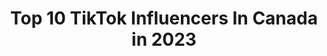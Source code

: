 ---
title: Top 10 TikTok Influencers In Canada in 2023
description: >-
  Find top TikTok influencers in Canada in 2023. Most popular hashtags: #fyp #mycostume #duet.
platform: TikTok
hits: 9329
text_top: Discover the top-rated TikTok influencers on inBeat.
text_bottom: inBeat has 9329 TikTok influencers like this in Canada for you to collaborate.
profiles:
  - username: "damukindathicc"
    fullname: >-
      ustillkindathicc
    bio: >-
      He/him 18 blm 🏳️‍🌈 petitions/other ⬇️
    location: "Canada"
    followers: 968100
    engagement: 3610
    commentsToLikes: 0.020805
    id: ck8hrjnu0930d0j78e1z0wnkp
    verified: false
    hashtags: "#duet"
  - username: "gingerbread.mel.222"
    fullname: >-
      ✨Dom and Mel✨
    bio: >-
      2642 gingerbread angels!!👼💕 She/her Crybaby/BHC BLM Bi
    location: "Canada"
    followers: 2643
    engagement: 3162
    commentsToLikes: 0.085053
    id: ckcvhjcimublt0j235zj4jbhl
    verified: false
    hashtags: "#melaniemartinez, #fyp, #yungblud, #bidenwon"
  - username: "rhysdawkins"
    fullname: >-
      Rhys Dawkins
    bio: >-
      👑DAWKGANG👑 👻: rhysdawkins ⬇️ NEW MERCH ⬇️
    location: "Canada"
    followers: 2200000
    engagement: 2772
    commentsToLikes: 0.016020
    id: ck8sdgwc2fizu0j782gxcj410
    verified: true
    hashtags: "#timewarpscan, #stitch, #featured"
  - username: "_zacharyali"
    fullname: >-
      zachary ali
    bio: >-
      🇸🇴 thank u use code “mfs20” for 20% off (damps.ca) 📧: zacharyali53@gmail.com
    location: "Canada"
    followers: 227300
    engagement: 2589
    commentsToLikes: 0.081015
    id: ckb9gohbr60930j23hkaf22x6
    verified: false
    hashtags: ""
  - username: "lilcloudy"
    fullname: >-
      simøn
    bio: >-
      who the fück is clairo simon#0008
    location: "Canada"
    followers: 65100
    engagement: 2433
    commentsToLikes: 0.054831
    id: ck900x181av420j78gf068h47
    verified: false
    hashtags: "#fyp, #aesthetic, #comedy, #weeb"
  - username: "_brickowski_"
    fullname: >-
      Emmett Campbell
    bio: >-
      Pure Of Heart, Dumb Of ass He/Him Business only-m.tinning.113@gmail.com
    location: "Canada"
    followers: 282800
    engagement: 2203
    commentsToLikes: 0.029213
    id: ck806xdavmsj00j78x5bb5p5b
    verified: false
    hashtags: "#elsa, #fyp, #duet, #greenscreen"
  - username: "yabooktok"
    fullname: >-
      𝑓𝑎𝑖𝑡ℎ
    bio: >-
      🇨🇦 | 🇮🇷 she/her 💌: faithdehghan@gmail.com ☟︎wishlist & important links☟︎
    location: "Canada"
    followers: 8069
    engagement: 2170
    commentsToLikes: 0.084723
    id: ckbez2dw6jwfc0j23a3fpkniv
    verified: false
    hashtags: "#wishlist, #yabooks, #books, #booktok"
  - username: "theoreocat"
    fullname: >-
      The Oreo Cat®
    bio: >-
      🇨🇦 CEO of Fluff 🇨🇦 Check out our new Calendar and MERCH! ⬇️
    location: "Canada"
    followers: 2000000
    engagement: 2133
    commentsToLikes: 0.020729
    id: ck806zqx9nexq0j781rljq5ge
    verified: true
    hashtags: "#mypet, #cats, #mycostume, #halloweenishere"
  - username: "glitterxponyy"
    fullname: >-
      Glitterxpony
    bio: >-
      @glitterxpony on the gram She/Her Business = ttolmie@gmail.com
    location: "Canada"
    followers: 15700
    engagement: 2071
    commentsToLikes: 0.086218
    id: ckbqebn2t081g0j23y9agzxyw
    verified: false
    hashtags: "#makeuptransformation, #fyp, #halloweenmakeup, #halloween2020"
  - username: "balldontlienation"
    fullname: >-
      BDLN
    bio: >-
      🔥| Where the Ball don't Lie! 🏀| Home for anything basketball-related content!
    location: "Canada"
    followers: 2401
    engagement: 1912
    commentsToLikes: 0.077844
    id: ckbqvwl63g4600j23fqmxf9tc
    verified: false
    hashtags: "#wethenorth, #dunks, #nba, #basketball"
cities:
  - name: Toronto
    link: /tiktok/canada/toronto
  - name: Montreal
    link: /tiktok/canada/montreal
  - name: Vancouver
    link: /tiktok/canada/vancouver
---